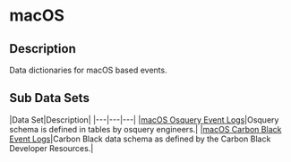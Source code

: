 # macOS

## Description
Data dictionaries for macOS based events.

## Sub Data Sets
|Data Set|Description|
|---|---|---|
|[macOS Osquery Event Logs](osquery/)|Osquery schema is defined in tables by osquery engineers.|
|[macOS Carbon Black Event Logs](carbonblack/)|Carbon Black data schema as defined by the Carbon Black Developer Resources.|
